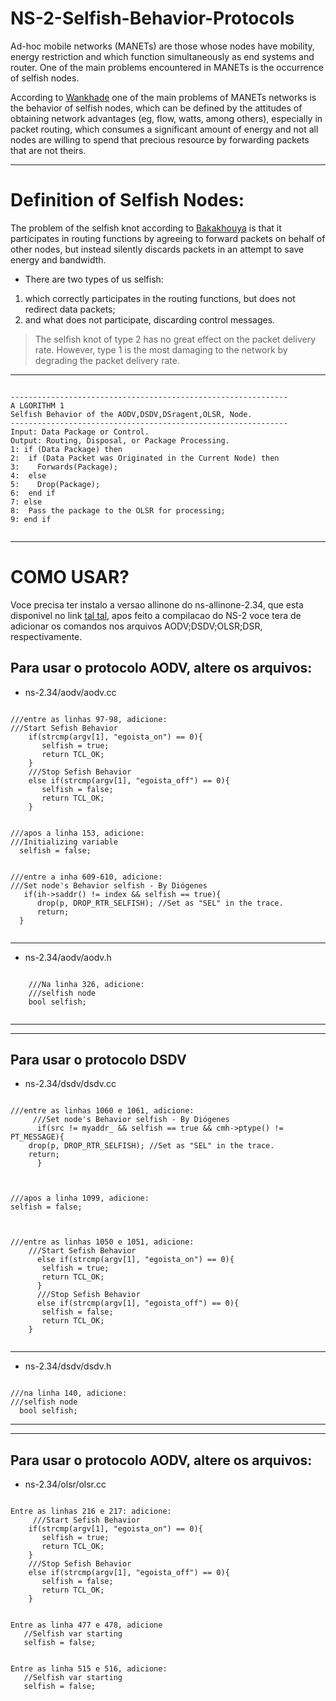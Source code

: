 # NS-2-Selfish-Behavior-Protocols

Ad-hoc mobile networks (MANETs) are those whose nodes have mobility, energy restriction and which function simultaneously as end systems and router. One of the main problems encountered in MANETs is the occurrence of selfish nodes.

According to [Wankhade](https://pdfs.semanticscholar.org/41e2/a539eb1e96cc6a150e92c8614705cd1c9b2f.pdf) one of the main problems of MANETs networks is the behavior of selfish nodes, which can be defined by the attitudes of obtaining network advantages (eg, flow, watts, among others), especially in packet routing, which consumes a significant amount of energy and not all nodes are willing to spend that precious resource by forwarding packets that are not theirs.

---
# Definition of Selfish Nodes:

The problem of the selfish knot according to [Bakakhouya](https://ieeexplore.ieee.org/abstract/document/4756492) is that it participates in routing functions by agreeing to forward packets on behalf of other nodes, but instead silently discards packets in an attempt to save energy and bandwidth.

* There are two types of us selfish:

<ol>
  <li>which correctly participates in the routing functions, but does not redirect data packets;</li>
  <li>and what does not participate, discarding control messages.</li>
</ol>

> The selfish knot of type 2 has no great effect on the packet delivery rate. However, type 1 is the most damaging to the network by degrading the packet delivery rate.

---
<p>
  <pre><code>
--------------------------------------------------------------
A LGORITHM 1
Selfish Behavior of the AODV,DSDV,DSragent,OLSR, Node.
--------------------------------------------------------------
Input: Data Package or Control.
Output: Routing, Disposal, or Package Processing.
1: if (Data Package) then
2:  if (Data Packet was Originated in the Current Node) then
3:    Forwards(Package);
4:  else
5:    Drop(Package);
6:  end if
7: else
8:  Pass the package to the OLSR for processing;
9: end if
  </code></pre>
</p>

---
# COMO USAR?
Voce precisa ter instalo a versao allinone do ns-allinone-2.34, que esta disponivel no link [tal tal](link), apos feito a compilacao do NS-2 voce tera de adicionar os comandos nos arquivos AODV;DSDV;OLSR;DSR, respectivamente.
 
## Para usar o protocolo AODV, altere os arquivos:

* ns-2.34/aodv/aodv.cc
<p>
  <pre><code>
///entre as linhas 97-98, adicione: 
///Start Sefish Behavior
    if(strcmp(argv[1], "egoista_on") == 0){
	   selfish = true;
	   return TCL_OK;
    } 
    ///Stop Sefish Behavior
    else if(strcmp(argv[1], "egoista_off") == 0){
	   selfish = false;
	   return TCL_OK;
    }
</code></pre>
</p>    

<p>
  <pre><code>
///apos a linha 153, adicione:
///Initializing variable
  selfish = false;
</code></pre>
</p>  

<p>
  <pre><code>
///entre a inha 609-610, adicione:
///Set node's Behavior selfish - By Diógenes
   if(ih->saddr() != index && selfish == true){
	  drop(p, DROP_RTR_SELFISH); //Set as "SEL" in the trace.
	  return; 
  }
  </code></pre>
</p>  

---
* ns-2.34/aodv/aodv.h

<p>
  <pre><code>
	///Na linha 326, adicione:
	///selfish node
	bool selfish;
 </code></pre>
</p> 	 

---
---
## Para usar o protocolo DSDV
* ns-2.34/dsdv/dsdv.cc

<p>
  <pre><code>
///entre as linhas 1060 e 1061, adicione:
     ///Set node's Behavior selfish - By Diógenes
      if(src != myaddr_ && selfish == true && cmh->ptype() != PT_MESSAGE){
	drop(p, DROP_RTR_SELFISH); //Set as "SEL" in the trace.
	return; 
      }
 </code></pre>
</p>      
      
<p>
  <pre><code>
///apos a linha 1099, adicione:
selfish = false;
 </code></pre>
</p>

<p>
  <pre><code>
///entre as linhas 1050 e 1051, adicione:
	///Start Sefish Behavior
      else if(strcmp(argv[1], "egoista_on") == 0){
	   selfish = true;
	   return TCL_OK;
      }  
      ///Stop Sefish Behavior
      else if(strcmp(argv[1], "egoista_off") == 0){
	   selfish = false;
	   return TCL_OK;
    }
 </code></pre>
</p>

---
* ns-2.34/dsdv/dsdv.h

<p>
  <pre><code>
///na linha 140, adicione:  
///selfish node
  bool selfish;
</code></pre>
</p>

---
---
## Para usar o protocolo AODV, altere os arquivos:
* ns-2.34/olsr/olsr.cc

<p>
  <pre><code>
Entre as linhas 216 e 217: adicione:
     ///Start Sefish Behavior
    if(strcmp(argv[1], "egoista_on") == 0){
	   selfish = true;
	   return TCL_OK;
    }  
    ///Stop Sefish Behavior
    else if(strcmp(argv[1], "egoista_off") == 0){
	   selfish = false;
	   return TCL_OK;
    }
</code></pre>
</p>

<p>
  <pre><code>
Entre as linha 477 e 478, adicione 
   //Selfish var starting
   selfish = false;
</code></pre>
</p>

<p>
  <pre><code>
Entre as linha 515 e 516, adicione:
   //Selfish var starting
   selfish = false;
   </code></pre>
</p>



